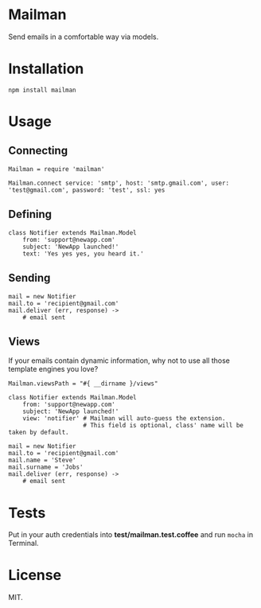 # Mailman

Send emails in a comfortable way via models.

# Installation

`npm install mailman`

# Usage

## Connecting

```coffee-script
Mailman = require 'mailman'

Mailman.connect service: 'smtp', host: 'smtp.gmail.com', user: 'test@gmail.com', password: 'test', ssl: yes
```

## Defining

```coffee-script
class Notifier extends Mailman.Model
	from: 'support@newapp.com'
	subject: 'NewApp launched!'
	text: 'Yes yes yes, you heard it.'
```

## Sending

```coffee-script
mail = new Notifier
mail.to = 'recipient@gmail.com'
mail.deliver (err, response) ->
	# email sent
```

## Views

If your emails contain dynamic information, why not to use all those template engines you love?

```coffee-script
Mailman.viewsPath = "#{ __dirname }/views"

class Notifier extends Mailman.Model
	from: 'support@newapp.com'
	subject: 'NewApp launched!'
	view: 'notifier' # Mailman will auto-guess the extension.
					 # This field is optional, class' name will be taken by default.

mail = new Notifier
mail.to = 'recipient@gmail.com'
mail.name = 'Steve'
mail.surname = 'Jobs'
mail.deliver (err, response) ->
	# email sent
```

# Tests

Put in your auth credentials into **test/mailman.test.coffee** and run `mocha` in Terminal.

# License

MIT.